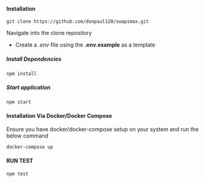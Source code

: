 
#### Installation

```shell script
git clone https://github.com/donpaul120/swapimax.git
```

Navigate into the clone repository

- Create a *.env* file using the **.env.example** as a template

##### Install Dependencies
```shell script
npm install
```

##### Start application
```shell script
npm start
```

#### Installation Via Docker/Docker Compose
Ensure you have docker/docker-compose setup on your system and run the below command

```shell script
docker-compose up
```


#### RUN TEST

```shell script
npm test
```
